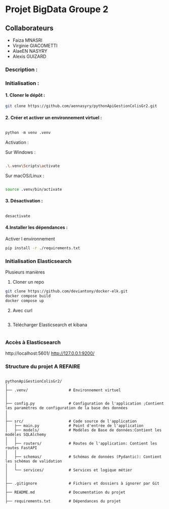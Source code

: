 # Projet BigData Groupe 2 



## Collaborateurs
  - Faiza MNASRI
  - Virginie GIACOMETTI
  - AlaeEN NASYRY
  - Alexis GUIZARD 

### Description :


### Initialisation :

#### 1. Cloner le dépôt :

```bash
git clone https://github.com/aennasyry/pythonApiGestionColisGr2.git
```

#### 2. Créer et activer un environnement virtuel :

```python

python -m venv .venv

```

Activation :

Sur Windows :

```bash

.\.venv\Scripts\activate

```

Sur macOS/Linux :
```bash

source .venv/bin/activate

```

#### 3. Désactivation :
```bash

desactivate

```

#### 4.Installer les dépendances :


Activer l environnement
```bash
pip install -r ./requirements.txt

```


### Initialisation Elasticsearch

Plusieurs manières 

1. Cloner un repo 
```bash
git clone https://github.com/deviantony/docker-elk.git
docker compose build
docker compose up
```

2. Avec curl 
```bash


```

3. Télécharger Elasticsearch et kibana
```bash


```



### Accès à Elasticsearch

http://localhost:5601/
http://127.0.0.1:9200/



### Structure du projet  A REFAIRE

```

pythonApiGestionColisGr2/
│
├── .venv/                  # Environnement virtuel
│                  
│
├── config.py               # Configuration de l'application ;Contient les paramètres de configuration de la base des données
│  
│
├── src/                    # Code source de l'application
│   ├── main.py             # Point d'entrée de l'application
│   ├── models/             # Modèles de Base de données:Contient les modèles SQLAlchemy
│   │   
│   ├── routers/            # Routes de l'application: Contient les routes FastAPI
│   │   
│   ├── schemas/            # Schémas de données (Pydantic): Contient les schémas de validation
│   │   
│   └── services/           # Services et logique métier
│      
│
├── .gitignore              # Fichiers et dossiers à ignorer par Git
│
├── README.md               # Documentation du projet
│
├── requirements.txt        # Dépendances du projet
```




